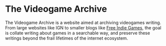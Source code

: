 # The Videogame Archive

The Videogame Archive is a website aimed at archiving videogames writing. From large websites like IGN to smaller blogs like [Free Indie Games](https://www.freeindiegam.es/), the goal is collate writing about games in a searchable way, and preserve these writings beyond the frail lifetimes of the internet ecosystem.